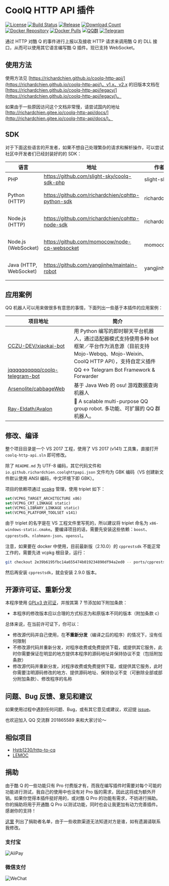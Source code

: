 # CoolQ HTTP API 插件

[![License](https://img.shields.io/badge/license-GPLv3-blue.svg)](https://raw.githubusercontent.com/richardchien/coolq-http-api/master/LICENSE)
[![Build Status](https://travis-ci.org/richardchien/coolq-http-api.svg)](https://travis-ci.org/richardchien/coolq-http-api)
[![Release](https://img.shields.io/github/release/richardchien/coolq-http-api.svg)](https://github.com/richardchien/coolq-http-api/releases)
[![Download Count](https://img.shields.io/github/downloads/richardchien/coolq-http-api/total.svg)](https://github.com/richardchien/coolq-http-api/releases)
[![Docker Repository](https://img.shields.io/badge/docker-richardchien/cqhttp-blue.svg)](https://hub.docker.com/r/richardchien/cqhttp/)
[![Docker Pulls](https://img.shields.io/docker/pulls/richardchien/cqhttp.svg)](https://hub.docker.com/r/richardchien/cqhttp/)
[![QQ群](https://img.shields.io/badge/qq%E7%BE%A4-201865589-orange.svg)](https://jq.qq.com/?_wv=1027&k=5Euplde)
[![Telegram](https://img.shields.io/badge/telegram-chat-blue.svg)](https://t.me/joinchat/BBQ7Fg8eTMfhzrLHYwy9xg)

通过 HTTP 对酷 Q 的事件进行上报以及接收 HTTP 请求来调用酷 Q 的 DLL 接口，从而可以使用其它语言编写酷 Q 插件。现已支持 WebSocket。

## 使用方法

使用方法见 [https://richardchien.github.io/coolq-http-api/](https://richardchien.github.io/coolq-http-api/)。v1.x、v2.x 的旧版本文档在 [https://richardchien.github.io/coolq-http-api/legacy/](https://richardchien.github.io/coolq-http-api/legacy/)。

如果由于一些原因访问这个文档非常慢，请尝试国内的地址 [http://richardchien.gitee.io/coolq-http-api/docs/](http://richardchien.gitee.io/coolq-http-api/docs/)。

## SDK

对于下面这些语言的开发者，如果不想自己处理繁杂的请求和解析操作，可以尝试社区中开发者们已经封装好的的 SDK：

| 语言 | 地址 | 作者 | 备注 |
| --- | ---- | --- | --- |
| PHP | https://github.com/slight-sky/coolq-sdk-php | slight-sky | - |
| Python (HTTP) | https://github.com/richardchien/cqhttp-python-sdk | richardchien | 已兼容 v3.x |
| Node.js (HTTP) | https://github.com/richardchien/cqhttp-node-sdk | richardchien | 已兼容 v3.x |
| Node.js (WebSocket) | https://github.com/momocow/node-cq-websocket | momocow | 已兼容 v3.x |
| Java (HTTP, WebSocket) | https://github.com/yangjinhe/maintain-robot | yangjinhe | 已兼容 v3.x |

## 应用案例

QQ 机器人可以用来做很多有意思的事情，下面列出一些基于本插件的应用案例：

| 项目地址 | 简介 |
| ------- | --- |
| [CCZU-DEV/xiaokai-bot](https://github.com/CCZU-DEV/xiaokai-bot) | 用 Python 编写的即时聊天平台机器人，通过适配器模式支持使用多种 bot 框架／平台作为消息源（目前支持 Mojo-Webqq、Mojo-Weixin、CoolQ HTTP API），支持自定义插件 |
| [jqqqqqqqqqq/coolq-telegram-bot](https://github.com/jqqqqqqqqqq/coolq-telegram-bot) | QQ <-> Telegram Bot Framework & Forwarder |
| [Arsenolite/cabbageWeb](https://github.com/Arsenolite/cabbageWeb) | 基于 Java Web 的 osu! 游戏数据查询机器人 |
| [Ray-Eldath/Avalon](https://github.com/Ray-Eldath/Avalon) | 🤖 A scalable multi-purpose QQ group robot. 多功能、可扩展的 QQ 群机器人。 |

## 修改、编译

整个项目目录是一个 VS 2017 工程，使用了 VS 2017 (v141) 工具集，直接打开 `coolq-http-api.sln` 即可修改。

除了 `README.md` 为 UTF-8 编码，其它代码文件和 `io.github.richardchien.coolqhttpapi.json` 文件均为 GBK 编码（VS 创建新文件默认使用 ANSI 编码，中文环境下即 GBK）。

项目的依赖项通过 [vcpkg](https://github.com/Microsoft/vcpkg) 管理，使用 triplet 如下：

```cmake
set(VCPKG_TARGET_ARCHITECTURE x86)
set(VCPKG_CRT_LINKAGE static)
set(VCPKG_LIBRARY_LINKAGE static)
set(VCPKG_PLATFORM_TOOLSET v141)
```

由于 triplet 的名字是在 VS 工程文件里写死的，所以建议将 triplet 命名为 `x86-windows-static.cmake`。要编译项目的话，需要先安装这些依赖：`boost`、`cpprestsdk`、`nlohmann-json`、`openssl`。

注意，如果要在 docker 中使用，目前最新版（2.10.0）的 `cpprestsdk` 不能正常工作的，需要先进 vcpkg 根目录，运行：

```bash
git checkout 2e39b6195fbc14a655474b019234890df94a2ed0 -- ports/cpprestsdk
```

然后再安装 `cpprestsdk`，就会安装 2.9.0 版本。

## 开源许可证、重新分发

本程序使用 [GPLv3 许可证](https://github.com/richardchien/coolq-http-api/blob/master/LICENSE)，并按其第 7 节添加如下附加条款：

- 本程序的修改版本应以合理的方式标志为和原版本不同的版本（附加条款 c）

总体来说，在当前许可证下，你可以：

- 修改源代码并自己使用，在**不重新分发**（编译之后的程序）的情况下，没有任何限制
- 不修改源代码并重新分发，对程序收费或免费提供下载，或提供其它服务，此时你需要保证在明显的地方提供本程序的源码地址并保持协议不变（包括附加条款）
- 修改源代码并重新分发，对程序收费或免费提供下载，或提供其它服务，此时你需要注明源码修改的地方、提供源码地址、保持协议不变（可删除全部或部分附加条款）、修改程序的名称

## 问题、Bug 反馈、意见和建议

如果使用过程中遇到任何问题、Bug，或有其它意见或建议，欢迎提 [issue](https://github.com/richardchien/coolq-http-api/issues/new)。

也欢迎加入 QQ 交流群 201865589 来和大家讨论～

## 相似项目

- [Hstb1230/http-to-cq](https://github.com/Hstb1230/http-to-cq)
- [LEMOC](https://cqp.cc/t/29722)

## 捐助

由于酷 Q 的一些功能只有 Pro 付费版才有，而我在编写插件时需要对每个可能的功能进行测试，我自己的使用中也没有对 Pro 版的需求，因此这将成为额外开销。如果你觉得本插件挺好用的，或对酷 Q Pro 的功能有需求，不妨进行捐助。你的捐助将用于开通酷 Q Pro 以测试功能，同时也会让我更加有动力完善插件。感谢你的支持！

[这里](https://github.com/richardchien/thanks) 列出了捐助者名单，由于一些收款渠道无法知道对方是谁，如有遗漏请联系我修改。

### 支付宝

![AliPay](https://raw.githubusercontent.com/richardchien/coolq-http-api/master/docs/alipay.png)

### 微信支付

![WeChat](https://raw.githubusercontent.com/richardchien/coolq-http-api/master/docs/wechat.png)
